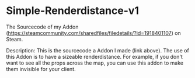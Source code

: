 # Simple-Renderdistance-v1
The Sourcecode of my Addon (https://steamcommunity.com/sharedfiles/filedetails/?id=1918401107) on Steam.

Description:
This is the sourcecode a Addon I made (link above).
The use of this Addon is to have a sizeable renderdistance. 
For example, if you don't want to see all the props across the map, you can use this addon to make them invisible for your client.
